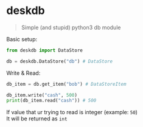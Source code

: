 # deskdb
> Simple (and stupid) python3 db module

Basic setup:
```py
from deskdb import DataStore

db = deskdb.DataStore("db") # DataStore
```

Write & Read:
```py
db_item = db.get_item("bob") # DataStoreItem

db_item.write("cash", 500)
print(db_item.read("cash")) # 500
```

If value that ur trying to read is integer (example: `50`)  
It will be returned as `int`
